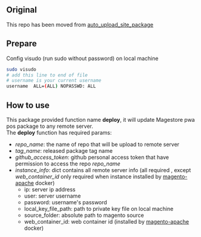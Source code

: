 ## Original 
This repo has been moved from [auto_upload_site_package](https://gitlab.com/general-oil/infrastructure/tree/master/Tool/auto_upload_site_package)

## Prepare
Config visudo (run sudo without password) on local machine
```bash
sudo visudo
# add this line to end of file
# username is your current username
username  ALL=(ALL) NOPASSWD: ALL
```

## How to use

This package provided function name **deploy**, it will update Magestore pwa pos package to any remote server.  
The **deploy** function has required params:
+ *repo_name*: the name of repo that will be upload to remote server
+ *tag_name*: released package tag name
+ *github_access_token*: github personal access token that have permission to access the repo *repo_name*
+ *instance_info*: dict contains all remote server info (all required , except *web_container_id* only required when instance installed by [magento-apache](https://gitlab.com/general-oil/infrastructure/tree/master/Environment/Magento/DemoPortalApache) docker)
  + ip: server ip address
  + user: server username
  + password: username's password
  + local_key_file_path: path to private key file on local machine
  + source_folder: absolute path to magento source
  + web_container_id: web container id (installed by [magento-apache](https://gitlab.com/general-oil/infrastructure/tree/master/Environment/Magento/DemoPortalApache) docker)
